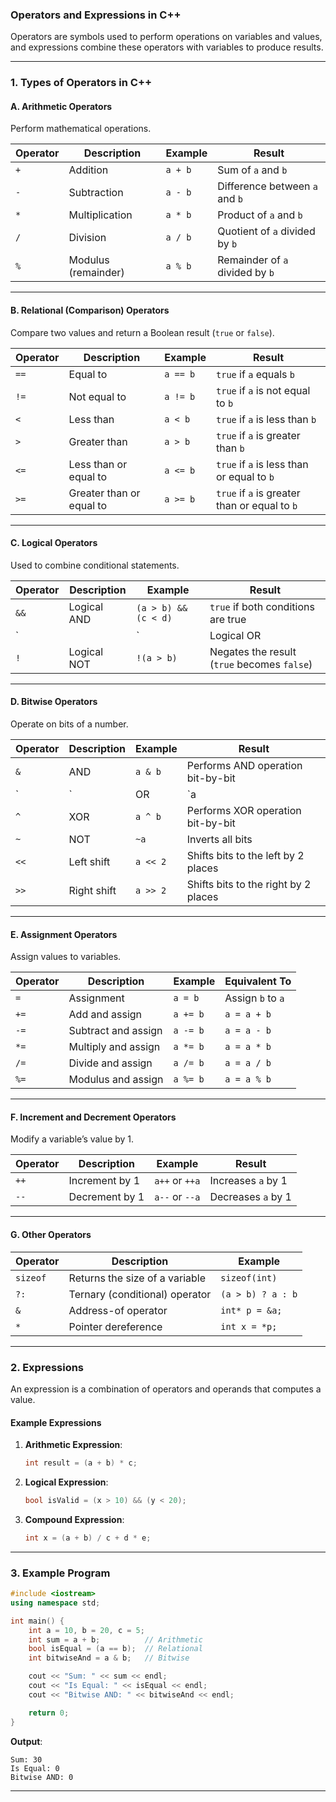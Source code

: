 ### **Operators and Expressions in C++**

Operators are symbols used to perform operations on variables and values, and expressions combine these operators with variables to produce results.

---

### **1. Types of Operators in C++**

#### **A. Arithmetic Operators**
Perform mathematical operations.

| **Operator** | **Description**       | **Example**         | **Result**   |
|--------------|-----------------------|---------------------|--------------|
| `+`          | Addition              | `a + b`             | Sum of `a` and `b` |
| `-`          | Subtraction           | `a - b`             | Difference between `a` and `b` |
| `*`          | Multiplication        | `a * b`             | Product of `a` and `b` |
| `/`          | Division              | `a / b`             | Quotient of `a` divided by `b` |
| `%`          | Modulus (remainder)   | `a % b`             | Remainder of `a` divided by `b` |

---

#### **B. Relational (Comparison) Operators**
Compare two values and return a Boolean result (`true` or `false`).

| **Operator** | **Description**       | **Example**         | **Result**   |
|--------------|-----------------------|---------------------|--------------|
| `==`         | Equal to              | `a == b`            | `true` if `a` equals `b` |
| `!=`         | Not equal to          | `a != b`            | `true` if `a` is not equal to `b` |
| `<`          | Less than             | `a < b`             | `true` if `a` is less than `b` |
| `>`          | Greater than          | `a > b`             | `true` if `a` is greater than `b` |
| `<=`         | Less than or equal to | `a <= b`            | `true` if `a` is less than or equal to `b` |
| `>=`         | Greater than or equal to | `a >= b`         | `true` if `a` is greater than or equal to `b` |

---

#### **C. Logical Operators**
Used to combine conditional statements.

| **Operator** | **Description**        | **Example**          | **Result**              |
|--------------|------------------------|----------------------|-------------------------|
| `&&`         | Logical AND            | `(a > b) && (c < d)` | `true` if both conditions are true |
| `||`         | Logical OR             | `(a > b) || (c < d)` | `true` if at least one condition is true |
| `!`          | Logical NOT            | `!(a > b)`           | Negates the result (`true` becomes `false`) |

---

#### **D. Bitwise Operators**
Operate on bits of a number.

| **Operator** | **Description**        | **Example**          | **Result**   |
|--------------|------------------------|----------------------|--------------|
| `&`          | AND                    | `a & b`              | Performs AND operation bit-by-bit |
| `|`          | OR                     | `a | b`              | Performs OR operation bit-by-bit |
| `^`          | XOR                    | `a ^ b`              | Performs XOR operation bit-by-bit |
| `~`          | NOT                    | `~a`                 | Inverts all bits |
| `<<`         | Left shift             | `a << 2`             | Shifts bits to the left by 2 places |
| `>>`         | Right shift            | `a >> 2`             | Shifts bits to the right by 2 places |

---

#### **E. Assignment Operators**
Assign values to variables.

| **Operator** | **Description**        | **Example**          | **Equivalent To**      |
|--------------|------------------------|----------------------|------------------------|
| `=`          | Assignment             | `a = b`              | Assign `b` to `a`      |
| `+=`         | Add and assign         | `a += b`             | `a = a + b`            |
| `-=`         | Subtract and assign    | `a -= b`             | `a = a - b`            |
| `*=`         | Multiply and assign    | `a *= b`             | `a = a * b`            |
| `/=`         | Divide and assign      | `a /= b`             | `a = a / b`            |
| `%=`         | Modulus and assign     | `a %= b`             | `a = a % b`            |

---

#### **F. Increment and Decrement Operators**
Modify a variable’s value by 1.

| **Operator** | **Description**          | **Example**     | **Result**       |
|--------------|--------------------------|-----------------|------------------|
| `++`         | Increment by 1           | `a++` or `++a`  | Increases `a` by 1 |
| `--`         | Decrement by 1           | `a--` or `--a`  | Decreases `a` by 1 |

---

#### **G. Other Operators**
| **Operator**  | **Description**                 | **Example**          |
|---------------|---------------------------------|----------------------|
| `sizeof`      | Returns the size of a variable | `sizeof(int)`        |
| `?:`          | Ternary (conditional) operator | `(a > b) ? a : b`    |
| `&`           | Address-of operator            | `int* p = &a;`       |
| `*`           | Pointer dereference            | `int x = *p;`        |

---

### **2. Expressions**
An expression is a combination of operators and operands that computes a value.

#### **Example Expressions**
1. **Arithmetic Expression**:
   ```cpp
   int result = (a + b) * c;
   ```

2. **Logical Expression**:
   ```cpp
   bool isValid = (x > 10) && (y < 20);
   ```

3. **Compound Expression**:
   ```cpp
   int x = (a + b) / c + d * e;
   ```

---

### **3. Example Program**
```cpp
#include <iostream>
using namespace std;

int main() {
    int a = 10, b = 20, c = 5;
    int sum = a + b;          // Arithmetic
    bool isEqual = (a == b);  // Relational
    int bitwiseAnd = a & b;   // Bitwise

    cout << "Sum: " << sum << endl;
    cout << "Is Equal: " << isEqual << endl;
    cout << "Bitwise AND: " << bitwiseAnd << endl;

    return 0;
}
```

**Output**:
```
Sum: 30
Is Equal: 0
Bitwise AND: 0
```

---

